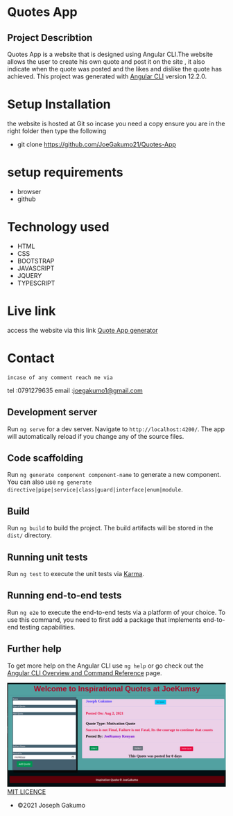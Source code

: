 # Quotes App
## Project Describtion
Quotes App is a website that is designed using Angular CLI.The website allows the user to create his own quote and post it on the site , it also indicate when the quote was posted and the likes and dislike the quote has achieved.
This project was generated with [Angular CLI](https://github.com/angular/angular-cli) version 12.2.0.

# Setup Installation
 the website is hosted at Git so incase you need a copy ensure you are in the right folder then type the following
 * git clone https://github.com/JoeGakumo21/Quotes-App
 # setup requirements
 * browser
 * github
# Technology used
* HTML
* CSS
* BOOTSTRAP
* JAVASCRIPT
* JQUERY
* TYPESCRIPT
# Live link
access the website via this link <a href="https://joegakumo21.github.io/Quotes-App/">Quote App generator</a>

# Contact
    incase of any comment reach me via

tel :0791279635
email :joegakumo1@gmail.com
## Development server

Run `ng serve` for a dev server. Navigate to `http://localhost:4200/`. The app will automatically reload if you change any of the source files.

## Code scaffolding

Run `ng generate component component-name` to generate a new component. You can also use `ng generate directive|pipe|service|class|guard|interface|enum|module`.

## Build

Run `ng build` to build the project. The build artifacts will be stored in the `dist/` directory.

## Running unit tests

Run `ng test` to execute the unit tests via [Karma](https://karma-runner.github.io).

## Running end-to-end tests

Run `ng e2e` to execute the end-to-end tests via a platform of your choice. To use this command, you need to first add a package that implements end-to-end testing capabilities.

## Further help

To get more help on the Angular CLI use `ng help` or go check out the [Angular CLI Overview and Command Reference](https://angular.io/cli) page.

<img src="src/assets/images/Screenshot.png">
<a href="https://choosealicense.com/licenses/mit/">MIT LICENCE</a> 

* &copy;2021 Joseph Gakumo